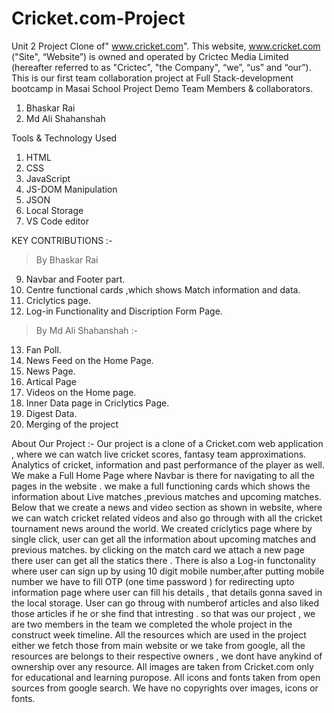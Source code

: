 # Cricket.com-Project
Unit 2 Project
Clone of" www.cricket.com".
This website, www.cricket.com ("Site", “Website”) is owned and operated by Crictec Media Limited (hereafter referred to as "Crictec", "the Company", “we”, “us” and “our”).
This is our first team collaboration project at Full Stack-development bootcamp in Masai School
Project Demo
Team Members & collaborators.
1) Bhaskar Rai
2) Md Ali Shahanshah

Tools & Technology Used
1) HTML
2) CSS
3) JavaScript
4) JS-DOM Manipulation
5) JSON
6) Local Storage
7) VS Code editor

KEY CONTRIBUTIONS :-

>By Bhaskar Rai

9) Navbar and Footer part.
10) Centre functional cards ,which shows Match information and data.
11) Criclytics page.
12) Log-in Functionality and Discription Form Page.

>By Md Ali Shahanshah :-

13) Fan Poll. 
14) News Feed on the Home Page.
15) News Page.
16) Artical Page
17) Videos on the Home page.
18) Inner Data page in Criclytics Page.
19) Digest Data.
20) Merging of the project

About Our Project :-
Our project is a clone of a Cricket.com web application , where we can watch live cricket scores, fantasy team approximations. Analytics of cricket,
information and past performance of the player as well.
We make a Full Home Page where Navbar is there for navigating to all the pages in the website .
we make a full functioning cards which shows the information about Live matches ,previous matches and upcoming matches.
Below that we create a news and video section as shown in website, where we can watch cricket related videos and also go through with all the cricket
tournament news around the world.
We created criclytics page where by single click, user can get all the information about upcoming matches and previous matches.
by clicking on the match card we attach a new page there user can get all the statics there .
There is also a Log-in functonality where user can sign up by using 10 digit mobile number,after putting mobile number we have
to fill OTP (one time password ) for redirecting upto information page where user can fill his details , that details gonna saved in the local storage.
User can go throug with numberof articles and also liked those articles if he or she find that intresting .
so that was our project , we are two members in the team we completed the whole project in the construct week timeline.
All the resources which are used in the project either we fetch those from main website or we take from google,
all the resources are belongs to their respective owners , we dont have anykind of ownership over any resource.
All images are taken from Cricket.com only for educational and learning puropose.
All icons and fonts taken from open sources from google search.
We have no copyrights over images, icons or fonts.
